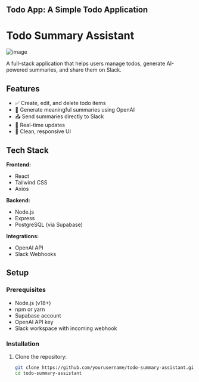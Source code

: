 ## Todo App: A Simple Todo Application
# Todo Summary Assistant

![image](https://github.com/user-attachments/assets/0edc69cf-e8ee-49e3-b84e-950aba5731be)

A full-stack application that helps users manage todos, generate AI-powered summaries, and share them on Slack.

## Features

- ✅ Create, edit, and delete todo items
- 🤖 Generate meaningful summaries using OpenAI
- 📤 Send summaries directly to Slack
- 🔄 Real-time updates
- 🎨 Clean, responsive UI

## Tech Stack

**Frontend:**
- React
- Tailwind CSS
- Axios

**Backend:**
- Node.js
- Express
- PostgreSQL (via Supabase)

**Integrations:**
- OpenAI API
- Slack Webhooks

## Setup

### Prerequisites

- Node.js (v18+)
- npm or yarn
- Supabase account
- OpenAI API key
- Slack workspace with incoming webhook

### Installation

1. Clone the repository:
   ```bash
   git clone https://github.com/yourusername/todo-summary-assistant.git
   cd todo-summary-assistant
